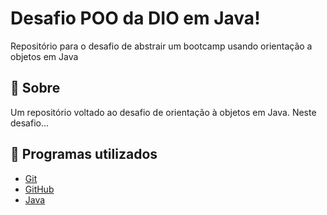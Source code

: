 # Desafio POO da DIO em Java!

Repositório para o desafio de abstrair um bootcamp usando orientação a objetos em Java

## 📖 Sobre

Um repositório voltado ao desafio de orientação à objetos em Java.
Neste desafio...

## 🧱 Programas utilizados

- [Git](https://git-scm.com)
- [GitHub](https://github.com)
- [Java](https://www.java.com/pt-BR/)